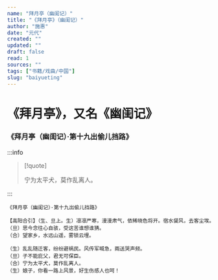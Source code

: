 ```yaml
---
name: "拜月亭（幽闺记）"
title: "《拜月亭》（幽闺记）"
author: "施惠"
date: "元代"
created: ""
updated: ""
draft: false
read: 1
sources: ""
tags: ["书籍/戏曲/中国"]
slug: "baiyueting"
---
```


# 《拜月亭》，又名《幽闺记》

### 《拜月亭（幽闺记）·第十九出偷儿挡路》
:::info

> [!quote]
>
> 宁为太平犬，莫作乱离人。

:::

```
《拜月亭（幽闺记）·第十九出偷儿挡路》

【高阳合引】（生、旦上。生）凛凛严寒，漫漫肃气，依稀晓色将开。宿水餐风，去客尘埃。
（旦）思今念往心自骇，受这苦谁想谁猜。
（合）望家乡，水远山遥，雾锁云埋。

（生）乱乱随迁客，纷纷避祸民。风传军喊急，兩送哭声频。
（旦）子不能庇父，君无可保臣。
（合）宁为太平犬，莫作乱离人。
（生）娘子，你看一路上风景，好生伤感人也呵！
```
